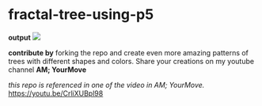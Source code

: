 # fractal-tree-using-p5

**output**
<img src="https://drive.google.com/uc?id=0B4JPtZtOdN9pSUdoOGZhRlh1QWs">

**contribute by**
forking the repo and create even more amazing patterns of trees with different shapes and colors.
Share your creations on my youtube channel **AM; YourMove**

*this repo is referenced in one of the video in AM; YourMove.*
https://youtu.be/CrliXUBpl98 
